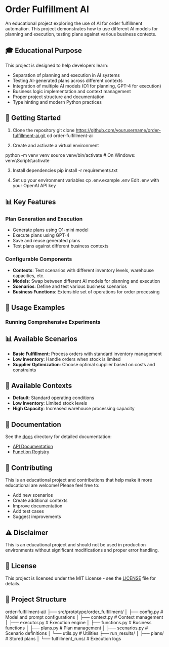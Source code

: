 # Order Fulfillment AI

An educational project exploring the use of AI for order fulfillment automation. This project demonstrates how to use different AI models for planning and execution, testing plans against various business contexts.

## 🎓 Educational Purpose

This project is designed to help developers learn:
- Separation of planning and execution in AI systems
- Testing AI-generated plans across different contexts
- Integration of multiple AI models (O1 for planning, GPT-4 for execution)
- Business logic implementation and context management
- Proper project structure and documentation
- Type hinting and modern Python practices

## 🚀 Getting Started

1. Clone the repository
git clone https://github.com/yourusername/order-fulfillment-ai.git
cd order-fulfillment-ai


2. Create and activate a virtual environment

python -m venv venv
source venv/bin/activate # On Windows: venv\Scripts\activate

3. Install dependencies
pip install -r requirements.txt

4. Set up your environment variables
cp .env.example .env
Edit .env with your OpenAI API key

## 📊 Key Features

### Plan Generation and Execution
- Generate plans using O1-mini model
- Execute plans using GPT-4
- Save and reuse generated plans
- Test plans against different business contexts

### Configurable Components
- **Contexts**: Test scenarios with different inventory levels, warehouse capacities, etc.
- **Models**: Swap between different AI models for planning and execution
- **Scenarios**: Define and test various business scenarios
- **Business Functions**: Extensible set of operations for order processing

## 🔧 Usage Examples

### Running Comprehensive Experiments

## 📊 Available Scenarios
- **Basic Fulfillment**: Process orders with standard inventory management
- **Low Inventory**: Handle orders when stock is limited
- **Supplier Optimization**: Choose optimal supplier based on costs and constraints

## 🔄 Available Contexts
- **Default**: Standard operating conditions
- **Low Inventory**: Limited stock levels
- **High Capacity**: Increased warehouse processing capacity

## 📖 Documentation
See the [docs](docs/) directory for detailed documentation:
- [API Documentation](docs/API.md)
- [Function Registry](docs/function_registry.md)

## 🤝 Contributing
This is an educational project and contributions that help make it more educational are welcome! Please feel free to:
- Add new scenarios
- Create additional contexts
- Improve documentation
- Add test cases
- Suggest improvements

## ⚠️ Disclaimer
This is an educational project and should not be used in production environments without significant modifications and proper error handling.

## 📄 License
This project is licensed under the MIT License - see the [LICENSE](LICENSE) file for details.

## 📁 Project Structure
order-fulfillment-ai/
├── src/prototype/order_fulfillment/
│ ├── config.py # Model and prompt configurations
│ ├── context.py # Context management
│ ├── executor.py # Execution engine
│ ├── functions.py # Business functions
│ ├── plans.py # Plan management
│ ├── scenarios.py # Scenario definitions
│ └── utils.py # Utilities
├── run_results/
│ ├── plans/ # Stored plans
│ └── fulfillment_runs/ # Execution logs
